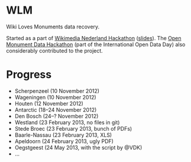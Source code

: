 WLM
===

Wiki Loves Monuments data recovery.

Started as a part of [Wikimedia Nederland Hackathon](http://nl.wikimedia.org/wiki/Hackathon_2012) ([slides](http://grammarware.net/talks/#Hackathon-WCN2012)). The [Open Monument Data Hackathon](http://wiki.opendataday.org/Utrecht2013) (part of the International Open Data Day) also considerably contributed to the project.

Progress
========
* Scherpenzeel (10 November 2012)
* Wageningen (10 November 2012)
* Houten (12 November 2012)
* Antarctic (18–24 November 2012)
* Den Bosch (24–? November 2012)
* Westland (23 February 2013, no files in git)
* Stede Broec (23 February 2013, bunch of PDFs)
* Baarle-Nassau (23 February 2013, XLS)
* Apeldoorn (24 February 2013, ugly PDF)
* Oegstgeest (24 May 2013, with the script by @VDK)
* …

